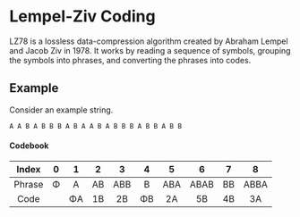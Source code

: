 # Lempel-Ziv Coding
LZ78 is a lossless data-compression algorithm created by Abraham Lempel and Jacob Ziv in 1978. It works by reading a sequence of symbols, grouping the symbols into phrases, and converting the phrases into codes. 

## Example
Consider an example string.

```
A A B A B B B A B A A B A B B B A B B A B B
```
#### Codebook 

|      Index    |     0    |      1    |      2    |      3     |      4    |      5     |       6     |      7    |       8     |
|:-------------:|:--------:|:---------:|:---------:|:----------:|:---------:|:----------:|:-----------:|:---------:|:-----------:|
|     Phrase    |     Φ    |      A    |     AB    |     ABB    |      B    |     ABA    |     ABAB    |     BB    |     ABBA    |
|      Code     |          |     ΦA    |     1B    |      2B    |     ΦB    |      2A    |      5B     |     4B    |      3A     |

